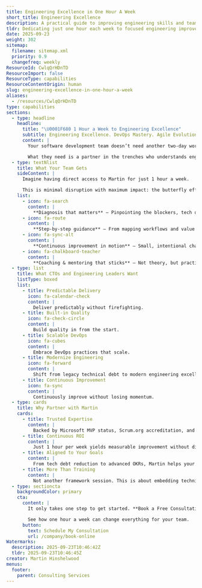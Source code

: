 ```yaml
---
title: Engineering Excellence in One Hour A Week
short_title: Engineering Excellence
description: A practical guide to improving engineering skills and team performance with focused, one-hour weekly sessions for continuous learning and growth.
tldr: Dedicating just one hour each week to focused engineering improvement can lead to significant gains in code quality, team collaboration, and technical skills. Regular, small investments in learning and process refinement help teams deliver better software and adapt more quickly to change. Managers should schedule and protect this time to build a culture of continuous improvement.
date: 2025-09-23
weight: 302
sitemap:
  filename: sitemap.xml
  priority: 0.9
  changefreq: weekly
ResourceId: CwlqQrHDnTD
ResourceImport: false
ResourceType: capabilities
ResourceContentOrigin: human
slug: engineering-excellence-in-one-hour-a-week
aliases:
  - /resources/CwlqQrHDnTD
type: capabilities
sections:
  - type: headline
    headline:
      title: "\U0001F680 1 Hour a Week to Engineering Excellence"
      subtitle: Engineering Excellence. DevOps Mastery. Agile Evolution.
      content: |
        Your software development team doesn’t need another two-day workshop that gets forgotten by Monday morning.

        What they need is a partner in the trenches who understands engineering, DevOps, and team dynamics, and who helps them eliminate bad practices, remove bottlenecks, and build momentum.
  - type: textNlist
    title: What Your Team Gets
    sideContent: |
      Imagine having direct access to Martin for just 1 hour a week.

      This is minimal disruption with maximum impact: the butterfly effect of technical leadership.
    list:
      - icon: fa-search
        content: |
          **Diagnosis that matters** – Pinpointing the blockers, tech debt, and poor practices holding your team back.
      - icon: fa-route
        content: |
          **Step‑by‑step guidance** – From mapping workflows and value streams to embedding CI/CD, DevOps practices, and engineering discipline.
      - icon: fa-sync-alt
        content: |
          **Continuous improvement in motion** – Small, intentional changes every week that compound into major performance gains.
      - icon: fa-chalkboard-teacher
        content: |
          **Coaching & mentoring that sticks** – Not theory, but practical solutions tailored to your environment, your team, your tools.
  - type: list
    title: What CTOs and Engineering Leaders Want
    listType: boxed
    list:
      - title: Predictable Delivery
        icon: fa-calendar-check
        content: |
          Deliver predictably without firefighting.
      - title: Built‑in Quality
        icon: fa-check-circle
        content: |
          Build quality in from the start.
      - title: Scalable DevOps
        icon: fa-cubes
        content: |
          Embrace DevOps practices that scale.
      - title: Modernize Engineering
        icon: fa-forward
        content: |
          Shift from legacy technical debt to modern engineering excellence.
      - title: Continuous Improvement
        icon: fa-sync
        content: |
          Continuously improve without losing momentum.
  - type: cards
    title: Why Partner with Martin
    cards:
      - title: Trusted Expertise
        content: |
          Backed by Microsoft MVP status, Scrum.org accreditation, and 20+ years of engineering excellence.
      - title: Continuous ROI
        content: |
          Just 1 hour per week yields measurable improvement without disrupting your delivery.
      - title: Aligned to Your Goals
        content: |
          From tech debt reduction to advanced OKRs, Martin helps your team design outcomes that matter.
      - title: More Than Training
        content: |
          Not another framework session. This is about embedding technical leadership.
  - type: sectioncta
    backgroundColor: primary
    cta:
      content: |
        It only takes one step to get started. **Book a Free Consultation with Martin Hinshelwood today.**

        See how one hour a week can change everything for your team.
      button:
        text: Schedule My Consultation
        url: /company/book-online
Watermarks:
  description: 2025-09-23T10:46:42Z
  tldr: 2025-09-23T10:46:45Z
creator: Martin Hinshelwood
menus:
  footer:
    parent: Consulting Services
---
```

